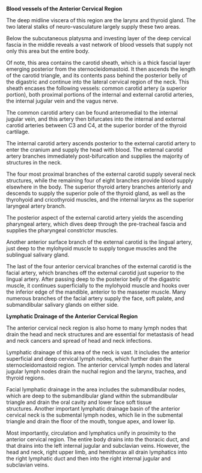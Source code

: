 **Blood vessels of the Anterior Cervical Region**

The deep midline viscera of this region are the larynx and thyroid gland. The two lateral stalks of neuro-vasculature largely supply these two areas.

Below the subcutaneous platysma and investing layer of the deep cervical fascia in the middle reveals a vast network of blood vessels that supply not only this area but the entire body.

Of note, this area contains the carotid sheath, which is a thick fascial layer emerging posterior from the sternocleidomastoid. It then ascends the length of the carotid triangle, and its contents pass behind the posterior belly of the digastric and continue into the lateral cervical region of the neck. This sheath encases the following vessels: common carotid artery (a superior portion), both proximal portions of the internal and external carotid arteries, the internal jugular vein and the vagus nerve.

The common carotid artery can be found anteromedial to the internal jugular vein, and this artery then bifurcates into the internal and external carotid arteries between C3 and C4, at the superior border of the thyroid cartilage.

The internal carotid artery ascends posterior to the external carotid artery to enter the cranium and supply the head with blood. The external carotid artery branches immediately post-bifurcation and supplies the majority of structures in the neck.

The four most proximal branches of the external carotid supply several neck structures, while the remaining four of eight branches provide blood supply elsewhere in the body. The superior thyroid artery branches anteriorly and descends to supply the superior pole of the thyroid gland, as well as the thyrohyoid and cricothyroid muscles, and the internal larynx as the superior laryngeal artery branch.

The posterior aspect of the external carotid artery yields the ascending pharyngeal artery, which dives deep through the pre-tracheal fascia and supplies the pharyngeal constrictor muscles.

Another anterior surface branch of the external carotid is the lingual artery, just deep to the mylohyoid muscle to supply tongue muscles and the sublingual salivary gland.

The last of the four anterior cervical branches of the external carotid is the facial artery, which branches off the external carotid just superior to the lingual artery. After passing deep to the posterior belly of the digastric muscle, it continues superficially to the mylohyoid muscle and hooks over the inferior edge of the mandible, anterior to the masseter muscle. Many numerous branches of the facial artery supply the face, soft palate, and submandibular salivary glands on either side.

**Lymphatic Drainage of the Anterior Cervical Region**

The anterior cervical neck region is also home to many lymph nodes that drain the head and neck structures and are essential for metastasis of head and neck cancers and spread of head and neck infections.

Lymphatic drainage of this area of the neck is vast. It includes the anterior superficial and deep cervical lymph nodes, which further drain the sternocleidomastoid region. The anterior cervical lymph nodes and lateral jugular lymph nodes drain the nuchal region and the larynx, trachea, and thyroid regions.

Facial lymphatic drainage in the area includes the submandibular nodes, which are deep to the submandibular gland within the submandibular triangle and drain the oral cavity and lower face soft tissue structures. Another important lymphatic drainage basin of the anterior cervical neck is the submental lymph nodes, which lie in the submental triangle and drain the floor of the mouth, tongue apex, and lower lip.

Most importantly, circulation and lymphatics unify in proximity to the anterior cervical region. The entire body drains into the thoracic duct, and that drains into the left internal jugular and subclavian veins. However, the head and neck, right upper limb, and hemithorax all drain lymphatics into the right lymphatic duct and then into the right internal jugular and subclavian veins.